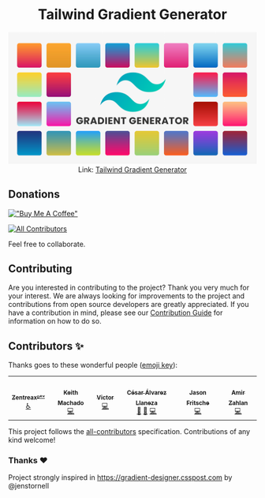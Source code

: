 <div align="center"> 
 
# Tailwind Gradient Generator

![Tailwind Gradiente Generator Banner](public/banner.png)
Link: [Tailwind Gradient Generator](https://tailwind-gradient-generator.vercel.app/)

</div>

## Donations

[!["Buy Me A Coffee"](https://www.buymeacoffee.com/assets/img/custom_images/orange_img.png)](https://www.buymeacoffee.com/eliutdev)

<!-- ALL-CONTRIBUTORS-BADGE:START - Do not remove or modify this section -->

[![All Contributors](https://img.shields.io/badge/all_contributors-6-orange.svg?style=flat-square)](#contributors-)

<!-- ALL-CONTRIBUTORS-BADGE:END -->

Feel free to collaborate.

## Contributing

Are you interested in contributing to the project? Thank you very much for your interest. We are always looking for improvements to the project and contributions from open source developers are greatly appreciated. If you have a contribution in mind, please see our [Contribution Guide](/CONTRIBUTING.md) for information on how to do so.

## Contributors ✨

Thanks goes to these wonderful people ([emoji key](https://allcontributors.org/docs/en/emoji-key)):

<!-- ALL-CONTRIBUTORS-LIST:START - Do not remove or modify this section -->
<!-- prettier-ignore-start -->
<!-- markdownlint-disable -->
<table>
  <tr>
    <td align="center"><a href="https://zentreax.dev/"><img src="https://avatars3.githubusercontent.com/u/36458019?v=4?s=100" width="100px;" alt=""/><br /><sub><b>Zentreaxᴰᵉᵛ</b></sub></a><br /><a href="#a11y-Zentreax" title="Accessibility">️️️️♿️</a></td>
    <td align="center"><a href="https://github.com/keithmchd48"><img src="https://avatars0.githubusercontent.com/u/29048050?v=4?s=100" width="100px;" alt=""/><br /><sub><b>Keith Machado</b></sub></a><br /><a href="https://github.com/eliutgon/tailwind-gradient-generator/commits?author=keithmchd48" title="Code">💻</a></td>
    <td align="center"><a href="https://www.linkedin.com/in/victor-arnedo-blanco/"><img src="https://avatars1.githubusercontent.com/u/52747851?v=4?s=100" width="100px;" alt=""/><br /><sub><b>Victor</b></sub></a><br /><a href="https://github.com/eliutgon/tailwind-gradient-generator/commits?author=varnebla" title="Code">💻</a></td>
    <td align="center"><a href="https://cesaralvarez.js.org/"><img src="https://avatars.githubusercontent.com/u/57325703?v=4?s=100" width="100px;" alt=""/><br /><sub><b>César Álvarez Llaneza</b></sub></a><br /><a href="https://github.com/eliutgon/tailwind-gradient-generator/commits?author=cesaralvrz" title="Documentation">📖</a> <a href="#design-cesaralvrz" title="Design">🎨</a> <a href="https://github.com/eliutgon/tailwind-gradient-generator/commits?author=cesaralvrz" title="Code">💻</a></td>
    <td align="center"><a href="https://github.com/JasonFritsche"><img src="https://avatars.githubusercontent.com/u/34847680?v=4?s=100" width="100px;" alt=""/><br /><sub><b>Jason Fritsche</b></sub></a><br /><a href="https://github.com/eliutgon/tailwind-gradient-generator/commits?author=JasonFritsche" title="Code">💻</a></td>
    <td align="center"><a href="https://github.com/amimaro"><img src="https://avatars.githubusercontent.com/u/6666978?v=4?s=100" width="100px;" alt=""/><br /><sub><b>Amir Zahlan</b></sub></a><br /><a href="https://github.com/eliutgon/tailwind-gradient-generator/commits?author=amimaro" title="Code">💻</a></td>
  </tr>
</table>

<!-- markdownlint-restore -->
<!-- prettier-ignore-end -->

<!-- ALL-CONTRIBUTORS-LIST:END -->

This project follows the [all-contributors](https://github.com/all-contributors/all-contributors) specification. Contributions of any kind welcome!

### Thanks ❤️

Project strongly inspired in https://gradient-designer.csspost.com by @jenstornell
